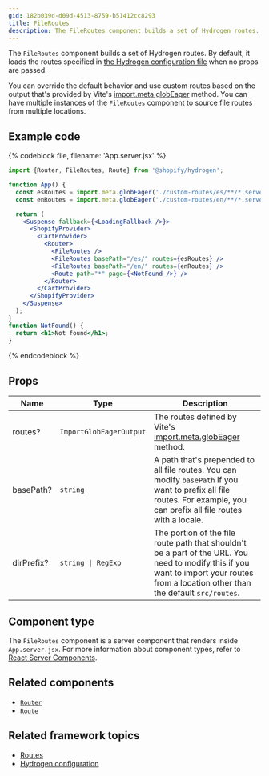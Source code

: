 ```yaml
---
gid: 182b039d-d09d-4513-8759-b51412cc8293
title: FileRoutes
description: The FileRoutes component builds a set of Hydrogen routes.
---
```


The `FileRoutes` component builds a set of Hydrogen routes. By default, it loads the routes specified in [the Hydrogen configuration file](https://shopify.dev/custom-storefronts/hydrogen/configuration) when no props are passed.

You can override the default behavior and use custom routes based on the output that's provided by Vite's [import.meta.globEager](https://vitejs.dev/guide/features.html#glob-import) method. You can have multiple instances of the `FileRoutes` component to source file routes from multiple locations.

## Example code

{% codeblock file, filename: 'App.server.jsx' %}

```jsx
import {Router, FileRoutes, Route} from '@shopify/hydrogen';

function App() {
  const esRoutes = import.meta.globEager('./custom-routes/es/**/*.server.jsx');
  const enRoutes = import.meta.globEager('./custom-routes/en/**/*.server.jsx');

  return (
    <Suspense fallback={<LoadingFallback />}>
      <ShopifyProvider>
        <CartProvider>
          <Router>
            <FileRoutes />
            <FileRoutes basePath="/es/" routes={esRoutes} />
            <FileRoutes basePath="/en/" routes={enRoutes} />
            <Route path="*" page={<NotFound />} />
          </Router>
        </CartProvider>
      </ShopifyProvider>
    </Suspense>
  );
}
function NotFound() {
  return <h1>Not found</h1>;
}
```

{% endcodeblock %}

## Props

| Name       | Type                               | Description                                                                                                                                                                            |
| ---------- | ---------------------------------- | -------------------------------------------------------------------------------------------------------------------------------------------------------------------------------------- |
| routes?    | <code>ImportGlobEagerOutput</code> | The routes defined by Vite's [import.meta.globEager](https://vitejs.dev/guide/features.html#glob-import) method.                                                                       |
| basePath?  | <code>string</code>                | A path that's prepended to all file routes. You can modify `basePath` if you want to prefix all file routes. For example, you can prefix all file routes with a locale.                |
| dirPrefix? | <code>string &#124; RegExp</code>  | The portion of the file route path that shouldn't be a part of the URL. You need to modify this if you want to import your routes from a location other than the default `src/routes`. |

## Component type

The `FileRoutes` component is a server component that renders inside `App.server.jsx`. For more information about component types, refer to [React Server Components](https://shopify.dev/custom-storefronts/hydrogen/react-server-components).

## Related components

- [`Router`](https://shopify.dev/api/hydrogen/components/framework/router)
- [`Route`](https://shopify.dev/api/hydrogen/components/framework/route)

## Related framework topics

- [Routes](https://shopify.dev/custom-storefronts/hydrogen/routing)
- [Hydrogen configuration](https://shopify.dev/custom-storefronts/hydrogen/configuration)
